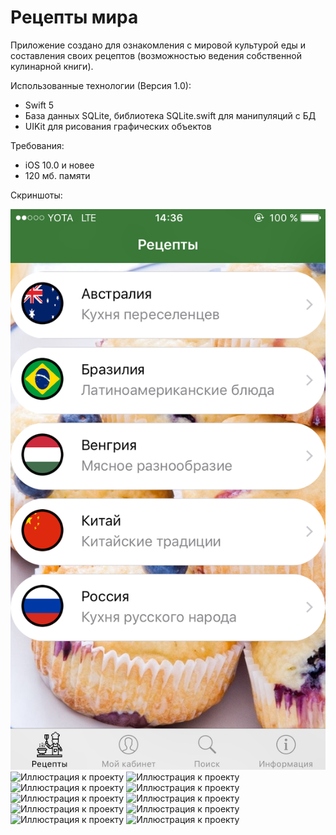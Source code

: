 # Рецепты мира
Приложение создано для ознакомления с мировой культурой еды и составления своих рецептов (возможностью ведения собственной кулинарной книги). 

Использованные технологии (Версия 1.0):
- Swift 5
- База данных SQLite, библиотека SQLite.swift для манипуляций с БД
- UIKit для рисования графических объектов 

Требования:
- iOS 10.0 и новее
- 120 мб. памяти

Скриншоты:

![Иллюстрация к проекту](https://github.com/alextar04/Food-Recipes/blob/master/Food-recipes/images/1.PNG)
![Иллюстрация к проекту](https://github.com/alextar04/Food-Recipes/tree/master/Food-recipes/images/2.png)
![Иллюстрация к проекту](https://github.com/alextar04/Food-Recipes/tree/master/Food-recipes/images/3.png)
![Иллюстрация к проекту](https://github.com/alextar04/Food-Recipes/tree/master/Food-recipes/images/4.png)
![Иллюстрация к проекту](https://github.com/alextar04/Food-Recipes/tree/master/Food-recipes/images/5.png)
![Иллюстрация к проекту](https://github.com/alextar04/Food-Recipes/tree/master/Food-recipes/images/6.png)
![Иллюстрация к проекту](https://github.com/alextar04/Food-Recipes/tree/master/Food-recipes/images/7.png)
![Иллюстрация к проекту](https://github.com/alextar04/Food-Recipes/tree/master/Food-recipes/images/8.png)
![Иллюстрация к проекту](https://github.com/alextar04/Food-Recipes/tree/master/Food-recipes/images/9.png)
![Иллюстрация к проекту](https://github.com/alextar04/Food-Recipes/tree/master/Food-recipes/images/10.png)
![Иллюстрация к проекту](https://github.com/alextar04/Food-Recipes/tree/master/Food-recipes/images/11.png)
